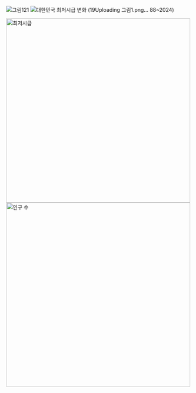 ![그림121](https://github.com/user-attachments/assets/f3767c56-043a-4f92-ba15-953210e57478)
![대한민국 최저시급 변화 (19![Uploading 그림1.png…]()
88~2024)](https://github.com/skwnddp/skwnddp/assets/119595705/e5175c1d-6e32-4484-a942-d03c12f6ef7c)
<!-- <iframe width="560" height="315" src="https://www.youtube.com/embed/eshNApdKJ5g?si=SEg9rdvi6oQpO4kj" title="YouTube video player" frameborder="0" allow="accelerometer; autoplay; clipboard-write; encrypted-media; gyroscope; picture-in-picture; web-share" allowfullscreen></iframe> -->
<img src="https://github.com/user-attachments/assets/f3767c56-043a-4f92-ba15-953210e57478" width="500" alt="최저시급" />
<img src="https://github.com/skwnddp/skwnddp/assets/119595705/e5175c1d-6e32-4484-a942-d03c12f6ef7c" width="500" alt="인구 수" />
